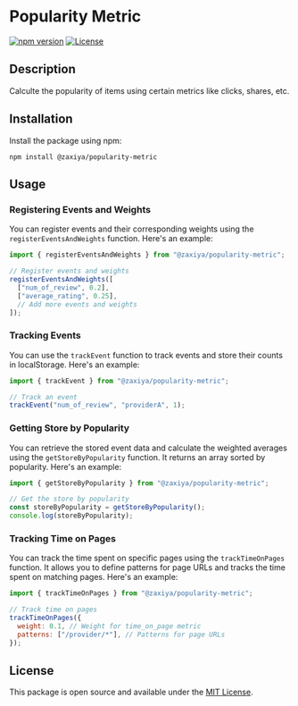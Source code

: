 # Popularity Metric

[![npm version](https://img.shields.io/npm/v/@zaxiya/popularity-metric.svg)](https://www.npmjs.com/package/@zaxiya/popularity-metric)
[![License](https://img.shields.io/badge/license-MIT-blue.svg)](https://opensource.org/licenses/MIT)

## Description

Calculte the popularity of items using certain metrics like clicks, shares, etc.

## Installation

Install the package using npm:

```
npm install @zaxiya/popularity-metric
```

## Usage

### Registering Events and Weights

You can register events and their corresponding weights using the `registerEventsAndWeights` function. Here's an example:

```javascript
import { registerEventsAndWeights } from "@zaxiya/popularity-metric";

// Register events and weights
registerEventsAndWeights([
  ["num_of_review", 0.2],
  ["average_rating", 0.25],
  // Add more events and weights
]);
```

### Tracking Events

You can use the `trackEvent` function to track events and store their counts in localStorage. Here's an example:

```javascript
import { trackEvent } from "@zaxiya/popularity-metric";

// Track an event
trackEvent("num_of_review", "providerA", 1);
```

### Getting Store by Popularity

You can retrieve the stored event data and calculate the weighted averages using the `getStoreByPopularity` function. It returns an array sorted by popularity. Here's an example:

```javascript
import { getStoreByPopularity } from "@zaxiya/popularity-metric";

// Get the store by popularity
const storeByPopularity = getStoreByPopularity();
console.log(storeByPopularity);
```

### Tracking Time on Pages

You can track the time spent on specific pages using the `trackTimeOnPages` function. It allows you to define patterns for page URLs and tracks the time spent on matching pages. Here's an example:

```javascript
import { trackTimeOnPages } from "@zaxiya/popularity-metric";

// Track time on pages
trackTimeOnPages({
  weight: 0.1, // Weight for time_on_page metric
  patterns: ["/provider/*"], // Patterns for page URLs
});
```

## License

This package is open source and available under the [MIT License](https://opensource.org/licenses/MIT).
